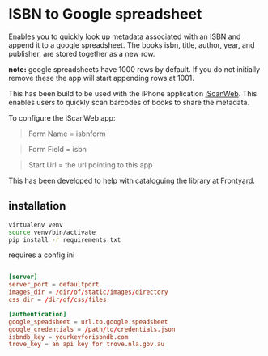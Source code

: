 # ISBN to Google spreadsheet

Enables you to quickly look up metadata associated with an ISBN and append it to a google spreadsheet. The books isbn, title, author, year, and publisher, are stored together as a new row.

**note:** google spreadsheets have 1000 rows by default. If you do not initially remove these the app will start appending rows at 1001.

This has been build to be used with the iPhone application [iScanWeb](https://itunes.apple.com/us/app/iscan-scan-barcodes-to-web/id443235962?mt=8). This enables users to quickly scan barcodes of books to share the metadata.

To configure the iScanWeb app:

> Form Name = isbnform

> Form Field = isbn

> Start Url = the url pointing to this app

This has been developed to help with cataloguing the library at [Frontyard](www.frontyardprojects.org/library).

## installation

```sh 
virtualenv venv
source venv/bin/activate
pip install -r requirements.txt

```

requires a config.ini

```conf

[server]
server_port = defaultport
images_dir = /dir/of/static/images/directory
css_dir = /dir/of/css/files

[authentication]
google_speadsheet = url.to.google.speadsheet 
google_credentials = /path/to/credentials.json
isbndb_key = yourkeyforisbndb.com
trove_key = an api key for trove.nla.gov.au

```